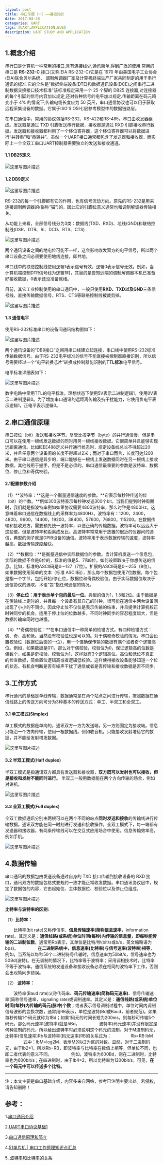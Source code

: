 ```yaml
---
layout: post
title: 串口专题（一）——基础知识
date: 2017-08-28
categories: UART
tags: [UART,APPLICATION,BUS]
description: UART STUDY AND APPLICATION
---
```


## **1.概念介绍**

串行口是计算机一种常用的接口,具有连接线少,通讯简单,得到广泛的使用.常用的串口是 **RS-232-C** 接口(又称 EIA RS-232-C)它是在 1970 年由美国电子工业协会(EIA)联合贝尔系统、 调制解调器厂家及计算机终端生产厂家共同制定的用于串行通讯的标准.它的全名是"数据终端设备(DTE)和数据通讯设备(DCE)之间串行二进制数据交换接口技术标准"该标准规定采用一个 25 个脚的 DB25 连接器,对连接器的每个引脚的信号内容加以规定,还对各种信号的电平加以规定.传输距离在码元畸变小于 4% 的情况下,传输电缆长度应为 50 英尺，串口通信协议也可以用于获取远程采集设备的数据。它属于ISO'S OSI七层参考模型中的数据链路层。

在串口通信中，常用的协议包括RS-232、RS-422和RS-485。串口由收发器组成。发送器是通过 TXD 引脚发送串行数据，接收器是通过 RXD 引脚接收串行数据。发送器和接收器都利用了一个移位寄存器，这个移位寄存器可以将数据进行“并转串”和“串转并”。虽然一个UART接口通常都包含了发送器和接收器，而实际上一个全双工串口UART控制器需要独立的发送和接收通道。

#### **1.1 DB25定义**

![这里写图片描述](http://img.blog.csdn.net/20170828110535324?watermark/2/text/aHR0cDovL2Jsb2cuY3Nkbi5uZXQvd3d0MTg4MTE3MDc5NzE=/font/5a6L5L2T/fontsize/400/fill/I0JBQkFCMA==/dissolve/70/gravity/SouthEast)



#### **1.2 DB9定义**

![这里写图片描述](http://img.blog.csdn.net/20170828111210924?watermark/2/text/aHR0cDovL2Jsb2cuY3Nkbi5uZXQvd3d0MTg4MTE3MDc5NzE=/font/5a6L5L2T/fontsize/400/fill/I0JBQkFCMA==/dissolve/70/gravity/SouthEast)

RS-232的每一个引脚都有它的作用，也有信号流动方向。原先的RS-232是用来连接调制解调器的(俗称“猫”)的，因此它的引脚位意义通常也和调制解调器传输相关。 

从功能上来看，全部信号线分为3类：数据线(TXD、RXD)、地线(GND)和联络控制线(DSR、DTR、RI、DCD、RTS、CTS) 

![这里写图片描述](http://img.blog.csdn.net/20170828111454008?watermark/2/text/aHR0cDovL2Jsb2cuY3Nkbi5uZXQvd3d0MTg4MTE3MDc5NzE=/font/5a6L5L2T/fontsize/400/fill/I0JBQkFCMA==/dissolve/70/gravity/SouthEast)

两个通讯设备之间的地电位可能不一样，这会影响收发双方的电平信号，所以两个串口设备之间必须要使用地线连接，即共地。 

串口线中的联络控制线使用逻辑1表示信号有效，逻辑0表示信号无效。例如，当计算机端控制DTR信号线为逻辑1时，其目的是告知远端的调制解调器本机已准备好接收数据，0表示还没准备就绪。

目前，其它工业控制使用的串口通讯中，一般只使用**RXD、TXD以及GND**三条信号线，直接传输数据信号，RTS、CTS等联络控制线被裁剪掉。

![这里写图片描述](http://img.blog.csdn.net/20170828112742766?watermark/2/text/aHR0cDovL2Jsb2cuY3Nkbi5uZXQvd3d0MTg4MTE3MDc5NzE=/font/5a6L5L2T/fontsize/400/fill/I0JBQkFCMA==/dissolve/70/gravity/SouthEast)

#### **1.3 通信电平**

使用RS-232标准串口的设备间通讯结构图如下：

![这里写图片描述](http://img.blog.csdn.net/20170828135543371?watermark/2/text/aHR0cDovL2Jsb2cuY3Nkbi5uZXQvd3d0MTg4MTE3MDc5NzE=/font/5a6L5L2T/fontsize/400/fill/I0JBQkFCMA==/dissolve/70/gravity/SouthEast)

两个通讯设备的“DB9接口”之间用串口线建立起连接，串口线中使用RS-232标准传输数据信号。由于RS-232电平标准的信号不能直接被控制器直接识别，所以信号需要经过一个“电平转换芯片”转换成控制器能识别的**TTL标准**电平信号。

电平标准详细表如下：

![这里写图片描述](http://img.blog.csdn.net/20170828135743284?watermark/2/text/aHR0cDovL2Jsb2cuY3Nkbi5uZXQvd3d0MTg4MTE3MDc5NzE=/font/5a6L5L2T/fontsize/400/fill/I0JBQkFCMA==/dissolve/70/gravity/SouthEast)

数字电路中常用TTL的电平标准。理想状态下使用5V表示二进制逻辑1，使用0V表示二进制逻辑0。为了增加串口通讯的远距离传输及抗干扰能力，它使用负电平表示逻辑1，正电平表示逻辑0。 

## **2.串口通信原理**

串口按位（bit）发送和接收字节。尽管比按字节（byte）的并行通信慢，但是串口可以在使用一根线发送数据的同时用另一根线接收数据。它很简单并且能够实现远距离通信。比如IEEE488定义并行通行状态时，规定设备线总长不得超过20米，并且任意两个设备间的长度不得超过2米；而对于串口而言，长度可达1200米。由于串口通信是异步的，端口能够在一根线上发送数据同时在另一根线上接收数据。其他线用于握手，但是不是必须的。串口通信最重要的参数是波特率、数据位、停止位和奇偶校验。

#### **2.1配置参数介绍**

（1）**波特率：**这是一个衡量通信速度的参数。**它表示每秒钟传送的位（bit）的个数。**例如300波特表示每秒钟发送300个bit。当我们提到时钟周期时，我们就是指波特率例如如果协议需要4800波特率，那么时钟是4800Hz。这意味着串口通信在数据线上的采样率为4800Hz。波特率有：1200，2400，4800，9600，14400，19200，38400，57600，76800，115200。在数据传输和接收双方，需要预先统一波特率，以便正确的传输数据。波特率可以远远大于这些值，但是波特率和距离成反比。高波特率常常用于放置的很近的仪器间的通信，典型的例子就是GPIB设备的通信。波特率用于表示数据传输的速度，波特率越高，数据传输速度越快。

（2）**数据位：**是衡量通信中实际数据位的参数。当计算机发送一个信息包，实际的数据不会是8位的，标准的值是5、7和8位。如何设置取决于你想传送的信息。比如，标准的ASCII码是0～127（7位）。扩展的ASCII码是0～255（8位）。如果数据使用简单的文本（标准 ASCII码），那么每个数据包使用7位数据。每个包是指一个字节，包括开始/停止位，数据位和奇偶校验位。由于实际数据位取决于通信协议的选取，术语“包”指任何通信的情况。

（3）**停止位：**用于**表示单个包的最后一位**。典型的值为1，1.5和2位。由于数据是在传输线上定时的，并且每一个设备有其自己的时钟，很可能在通信中两台设备间出现了小小的不同步。因此停止位不仅仅是表示传输的结束，并且提供计算机校正时钟同步的机会。适用于停止位的位数越多，不同时钟同步的容忍程度越大，但是数据传输率同时也越慢。 　　

（4）**奇偶校验位：**在串口通信中一种简单的检错方式。有四种检错方式：偶、奇、高和低。当然没有校验位也是可以的。对于偶和奇校验的情况，串口会设置校验位（数据位后面的一位），用一个值确保传输的数据有偶个或者奇个逻辑高位。例如，如果数据是011，那么对于偶校验，校验位为0，保证逻辑高的位数是偶数个。如果是奇校验，校验位为1，这样就有3个逻辑高位。高位和低位不真正的检查数据，简单置位逻辑高或者逻辑低校验。这样使得接收设备能够知道一个位的状态，有机会判断是否有噪声干扰了通信或者是否传输和接收数据是否不同步。

## **3.工作方式**

串行通讯的基础是单线传输，数据通常是在两个站点之间进行传输，按照数据在通信线路上的传送方向可分为3种基本的传送方式：单工、半双工和全双工。

#### **3.1 单工模式(Simplex)** 

单工模式的数据是单向的，通讯双方一方为发送端，另一方则固定为接收端。信息只能沿一个方向传输，使用一根数据线。例如收音机，只能接收发射塔给它的数据，并不能给发射塔发数据。 

![这里写图片描述](http://img.blog.csdn.net/20170828134916085?watermark/2/text/aHR0cDovL2Jsb2cuY3Nkbi5uZXQvd3d0MTg4MTE3MDc5NzE=/font/5a6L5L2T/fontsize/400/fill/I0JBQkFCMA==/dissolve/70/gravity/SouthEast)

#### **3.2 半双工模式(Half duplex)**

半双工模式是指通讯双方都具有发送器和接收器，**双方既可以发射也可以接收，但是接收和发射不能同时进行**。 半双工一般用数据能在两个方向传输的场合，例如对讲机。

![这里写图片描述](http://img.blog.csdn.net/20170828134604730?watermark/2/text/aHR0cDovL2Jsb2cuY3Nkbi5uZXQvd3d0MTg4MTE3MDc5NzE=/font/5a6L5L2T/fontsize/400/fill/I0JBQkFCMA==/dissolve/70/gravity/SouthEast)

#### **3.3 全双工模式(Full duplex)**

全双工数据通讯分别由两根可以在两个不同的站点**同时发送和接收**的传输线进行传输数据，通讯双方能在同一时刻进行发送和接收操作。全双工模式下，每一端都有发送器和接收器，有两条传输线可以在交互式应用场合中使用，信息传输效率高，例如手机。

![这里写图片描述](http://img.blog.csdn.net/20170828135140345?watermark/2/text/aHR0cDovL2Jsb2cuY3Nkbi5uZXQvd3d0MTg4MTE3MDc5NzE=/font/5a6L5L2T/fontsize/400/fill/I0JBQkFCMA==/dissolve/70/gravity/SouthEast)

## **4.数据传输**

串口通讯的数据包由发送设备通过自身的 TXD 接口传输到接收设备的 RXD 接口，通讯双方的数据包格式要规约一致才能正常收发数据。串口通讯协议层中，规定了数据包的内容，它由起始位、主体数据位、校验位以及停止位组成。

![这里写图片描述](http://img.blog.csdn.net/20170828141925878?watermark/2/text/aHR0cDovL2Jsb2cuY3Nkbi5uZXQvd3d0MTg4MTE3MDc5NzE=/font/5a6L5L2T/fontsize/400/fill/I0JBQkFCMA==/dissolve/70/gravity/SouthEast)


**比特率与波特率的区别:**

（1）**比特率：**

　　比特率(bit rate)又称传信率、**信息传输速率(简称信息速率**，information rate)。其定义是：**通信线路(或系统)单位时间(每秒)内传输的信息量，即每秒能传输的二进制位数**，通常用Rb表示，其单位是比特/秒(bit/s或b/s，英文缩略语为bps)。
　　
　　在**二进制系统中，信息速率(比特率)与信号速率(波特率)相等**，例如，当系统以每秒50个二进制符号传输时，信息速率为50bit/s，信号速率也为50Bd(波特)。在无调制的情况下，比特率等于波特率；采用调相技术时，比特率不等于波特率。通信系统的发送设备和接收设备必须在相同的波特率下工作，否则会出现帧同步错误。

（2） **波特率：**

　　波特率(Baud rate)又称传码率、**码元传输速率(简称码元速率)**、信号传输速率(简称信号速率，signaling rate)或调制速率。其定义是：**通信线路(或系统)单位时间(每秒)内传输的码元(脉冲)个数**；或者表示信号调制过程中，单位时间内调制信号波形的变换次数，通常用RB表示，单位是波特(Bd或Baud，前者规范)。如果每秒传输1个码元就称为1Bd；如果1码元的时间长短为200ms，则每秒可传输5个码元，那么码元速率(波特率)就是5Bd。
　　
　　波特率(码元速率)并没有限定是何种进制的码元，所以给出波特率时必须说明这个码元的进制。对于M进制码元，比特率(信息速率)Rb与波特率(码元速率)RB的关系式为：
　　
　　Rb=RB·lbM
　　
　　式中：lbM=log2M，表示M的以2为底的对数。显然，对于二进制码元，由于lb2=1，所以Rb=RB，即波特率与比特率在数值上相等，但单位不同，也即二者代表的意义不同。
　　
　　例如，波特率为600Bd，则在二进制时，比特率也为600bit/s；在四进制时，由于lb4=2，所以比特率为1200bit/s。可见，**在一个码元中可以传送多个比特。**



____

注：本文主要是串口基础介绍，内容多来自网络，参考已注明主要出处。若侵权，请告知删除！




## 参考：

1.[串口通讯介绍](http://blog.csdn.net/qq_29344757/article/details/75246263?locationNum=10&fps=1)

2.[UART串口协议基础1](http://blog.csdn.net/liuzongming1988/article/details/46368657)

3.[串口通信原理和简介](http://blog.csdn.net/qq_28775437/article/details/73826276)

4.[51单片机 | 串口工作原理知识点汇总 ](http://www.cnblogs.com/hughdong/p/6856861.html)

5.[ 波特率和比特率的关系](http://blog.csdn.net/u011392772/article/details/51496067)